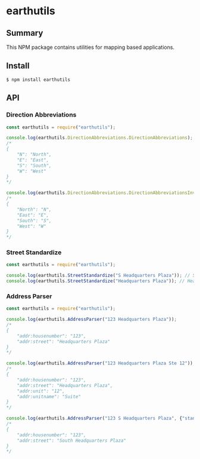 # earthutils

## Summary

This NPM package contains utilities for mapping based applications.

## Install

```
$ npm install earthutils
```

## API

### Direction Abbreviations

```js
const earthutils = require("earthutils");

console.log(earthutils.DirectionAbbreviations.DirectionAbbreviations);
/*
{
	"N": "North",
	"E": "East",
	"S": "South",
	"W": "West"
}
*/

console.log(earthutils.DirectionAbbreviations.DirectionAbbreviationsInverse);
/*
{
	"North": "N",
	"East": "E",
	"South": "S",
	"West": "W"
}
*/
```

### Street Standardize

```js
const earthutils = require("earthutils");

console.log(earthutils.StreetStandardize("S Headquarters Plaza")); // South Headquarters Plaza
console.log(earthutils.StreetStandardize("Headquarters Plaza")); // Headquarters Plaza
```

### Address Parser

```js
const earthutils = require("earthutils");

console.log(earthutils.AddressParser("123 Headquarters Plaza"));
/*
{
	"addr:housenumber": "123",
	"addr:street": "Headquarters Plaza"
}
*/

console.log(earthutils.AddressParser("123 Headquarters Plaza Ste 12"));
/*
{
	"addr:housenumber": "123",
	"addr:street": "Headquarters Plaza",
	"addr:unit": "12",
	"addr:unitname": "Suite"
}
*/

console.log(earthutils.AddressParser("123 S Headquarters Plaza", {"standardizeStreet": true})); // `standardizeStreet` will run `addr:street` through the Street Standardize function automatically
/*
{
	"addr:housenumber": "123",
	"addr:street": "South Headquarters Plaza"
}
*/
```
